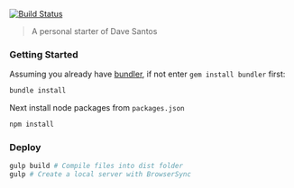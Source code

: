 [![Build Status](https://travis-ci.org/davesantos/html-starter.svg?branch=master)](https://travis-ci.org/davesantos/html-starter)

> A personal starter of Dave Santos

### Getting Started

Assuming you already have [bundler](https://bundler.io/), if not enter `gem install bundler` first:
```sh
bundle install
```
Next install node packages from `packages.json`

```sh
npm install
```

### Deploy

```sh
gulp build # Compile files into dist folder
gulp # Create a local server with BrowserSync
```










